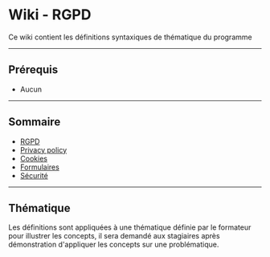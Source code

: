 # Wiki - RGPD

Ce wiki contient les définitions syntaxiques de thématique du programme

___

## Prérequis

* Aucun
___

## Sommaire

* [RGPD](https://github.com/seeren-training/RGPD/wiki/01)
* [Privacy policy](https://github.com/seeren-training/RGPD/wiki/02)
* [Cookies](https://github.com/seeren-training/RGPD/wiki/03)
* [Formulaires](https://github.com/seeren-training/RGPD/wiki/04)
* [Sécurité](https://github.com/seeren-training/RGPD/wiki/05)

___

## Thématique

Les définitions sont appliquées à une thématique définie par le formateur pour illustrer les concepts, il sera demandé aux stagiaires après démonstration d'appliquer les concepts sur une problématique.
